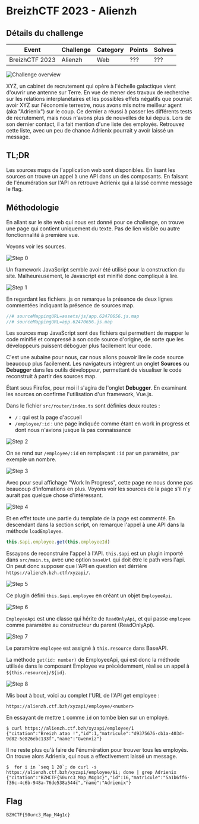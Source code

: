 BreizhCTF 2023 - Alienzh
========================

## Détails du challenge

| Event          | Challenge       | Category | Points | Solves |
|----------------|-----------------|----------|--------|--------|
| BreizhCTF 2023 | Alienzh         | Web      | ???    | ???    |

![Challenge overview](./overview.png)

XYZ, un cabinet de recrutement qui opère à l'échelle galactique vient d'ouvrir une antenne sur Terre. En vue de mener des travaux de recherche sur les relations interplanétaires et les possibles effets négatifs que pourrait avoir XYZ sur l'économie terrestre, nous avons mis notre meilleur agent (aka "Adrienix") sur le coup. Ce dernier a réussi à passer les différents tests de recrutement, mais nous n'avons plus de nouvelles de lui depuis. Lors de son dernier contact, il a fait mention d'une liste des employés. Retrouvez cette liste, avec un peu de chance Adrienix pourrait y avoir laissé un message.

## TL;DR

Les sources maps de l'application web sont disponibles. En lisant les sources on trouve un appel à une API dans un des composants. En faisant de l'énumération sur l'API on retrouve Adrienix qui a laissé comme message le flag.

## Méthodologie

En allant sur le site web qui nous est donné pour ce challenge, on trouve une page qui contient uniquement du texte. Pas de lien visible ou autre fonctionnalité à première vue.

Voyons voir les sources.

![Step 0](./wu-step0.png)

Un framework JavaScript semble avoir été utilisé pour la construction du site. Malheureusement, le Javascript est minifié donc compliqué à lire.


![Step 1](./wu-step1.png)

En regardant les fichiers .js on remarque la présence de deux lignes commentées indiquant la présence de sources map.

```js
//# sourceMappingURL=assets/js/app.62470656.js.map
//# sourceMappingURL=app.62470656.js.map
```

Les sources map JavaScript sont des fichiers qui permettent de mapper le code minifié et compressé à son code source d'origine, de sorte que les développeurs puissent déboguer plus facilement leur code.

C'est une aubaine pour nous, car nous allons pouvoir lire le code source beaucoup plus facilement. Les navigateurs intègrent un onglet **Sources** ou **Debugger** dans les outils développeur, permettant de visualiser le code reconstruit à partir des sources map.

Étant sous Firefox, pour moi il s'agira de l'onglet **Debugger**. En examinant les sources on confirme l'utilisation d'un framework, Vue.js.

Dans le fichier `src/router/index.ts` sont définies deux routes :
* `/` : qui est la page d'accueil
* `/employee/:id` : une page indiquée comme étant en work in progress et dont nous n'avions jusque là pas connaissance

![Step 2](./wu-step2.png)

On se rend sur `/employee/:id` en remplaçant `:id` par un paramètre, par exemple un nombre.

![Step 3](./wu-step3.png)

Avec pour seul affichage "Work In Progress", cette page ne nous donne pas beaucoup d'infomations en plus. Voyons voir les sources de la page s'il n'y aurait pas quelque chose d'intéressant.

![Step 4](./wu-step4.png)

Et en effet toute une partie du template de la page est commenté. En descendant dans la section script, on remarque l'appel à une API dans la méthode `loadEmployee`.

```js
this.$api.employee.get(this.employeeId)
```

Essayons de reconstruire l'appel à l'API. `this.$api` est un plugin importé dans `src/main.ts`, avec une option `baseUrl` qui doit être le path vers l'api. On peut donc supposer que l'API en question est dérrière `https://alienzh.bzh.ctf/xyzapi/`.

![Step 5](./wu-step5.png)

Ce plugin défini `this.$api.employee` en créant un objet `EmployeeApi`.

![Step 6](./wu-step6.png)

`EmployeeApi` est une classe qui hérite de `ReadOnlyApi`, et qui passe `employee` comme paramètre au constructeur du parent (ReadOnlyApi).

![Step 7](./wu-step7.png)

Le paramètre `employee` est assigné à `this.resource` dans BaseAPI.

La méthode `get(id: number)` de EmployeeApi, qui est donc la méthode utilisée dans le composant Employee vu précédemment, réalise un appel à `${this.resource}/${id}`.

![Step 8](./wu-step8.png)

Mis bout à bout, voici au complet l'URL de l'API get employee :

```
https://alienzh.ctf.bzh/xyzapi/employee/<number>
```

En essayant de mettre `1` comme `id` on tombe bien sur un employé.

```shell
$ curl https://alienzh.ctf.bzh/xyzapi/employee/1
{"citation":"Breizh atao !","id":1,"matricule":"d9375676-cb1a-403d-9d82-5e826ebc133f","name":"Gwenviz"}
```

Il ne reste plus qu'à faire de l'énumération pour trouver tous les employés. On trouve alors Adrienix, qui nous a effectivement laissé un message.

```shell
$  for i in `seq 1 20`; do curl -s https://alienzh.ctf.bzh/xyzapi/employee/$i; done | grep Adrienix
{"citation":"BZHCTF{S0urc3_Map_M4g1c}","id":16,"matricule":"5a1b6ff6-f36c-4c6b-948a-76de538a544c","name":"Adrienix"}
```

## Flag

`BZHCTF{S0urc3_Map_M4g1c}`
